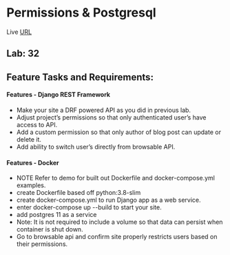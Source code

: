 # Permissions & Postgresql


Live [URL](https://randalsallaq.github.io/drf-api-permissions-postgres/)

## Lab: 32
## Feature Tasks and Requirements:


#### Features - Django REST Framework
- Make your site a DRF powered API as you did in previous lab.
- Adjust project’s permissions so that only authenticated user’s have access to API.
- Add a custom permission so that only author of blog post can update or delete it.
- Add ability to switch user’s directly from browsable API.


#### Features - Docker
- NOTE Refer to demo for built out Dockerfile and docker-compose.yml examples.
- create Dockerfile based off python:3.8-slim
- create docker-compose.yml to run Django app as a web service.
- enter docker-compose up --build to start your site.
- add postgres 11 as a service
- Note: It is not required to include a volume so that data can persist when container is shut down.
- Go to browsable api and confirm site properly restricts users based on their permissions.